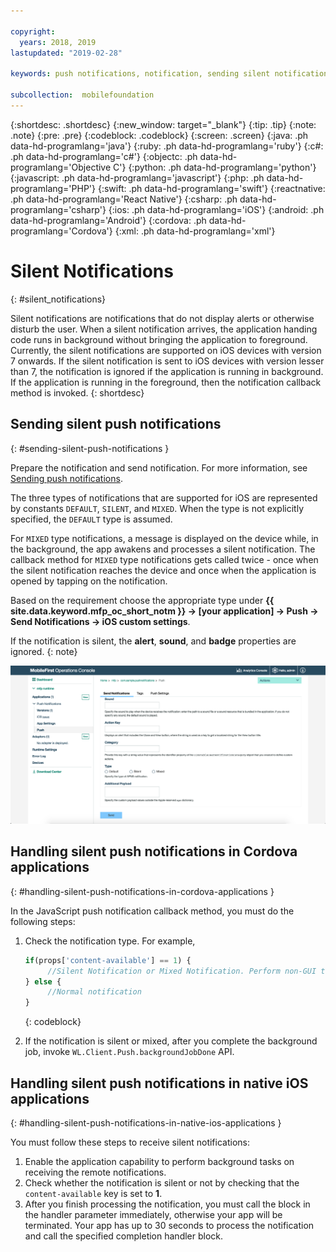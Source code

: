```yaml
---

copyright:
  years: 2018, 2019
lastupdated: "2019-02-28"

keywords: push notifications, notification, sending silent notifications

subcollection:  mobilefoundation
---
```


{:shortdesc: .shortdesc}
{:new_window: target="_blank"}
{:tip: .tip}
{:note: .note}
{:pre: .pre}
{:codeblock: .codeblock}
{:screen: .screen}
{:java: .ph data-hd-programlang='java'}
{:ruby: .ph data-hd-programlang='ruby'}
{:c#: .ph data-hd-programlang='c#'}
{:objectc: .ph data-hd-programlang='Objective C'}
{:python: .ph data-hd-programlang='python'}
{:javascript: .ph data-hd-programlang='javascript'}
{:php: .ph data-hd-programlang='PHP'}
{:swift: .ph data-hd-programlang='swift'}
{:reactnative: .ph data-hd-programlang='React Native'}
{:csharp: .ph data-hd-programlang='csharp'}
{:ios: .ph data-hd-programlang='iOS'}
{:android: .ph data-hd-programlang='Android'}
{:cordova: .ph data-hd-programlang='Cordova'}
{:xml: .ph data-hd-programlang='xml'}

# Silent Notifications
{: #silent_notifications}

Silent notifications are notifications that do not display alerts or otherwise disturb the user. When a silent notification arrives, the application handing code runs in background without bringing the application to foreground. Currently, the silent notifications are supported on iOS devices with version 7 onwards. If the silent notification is sent to iOS devices with version lesser than 7, the notification is ignored if the application is running in background. If the application is running in the foreground, then the notification callback method is invoked.
{: shortdesc}

## Sending silent push notifications
{: #sending-silent-push-notifications }

Prepare the notification and send notification. For more information, see [Sending push notifications](/docs/services/mobilefoundation?topic=mobilefoundation-send_push_notifications#send_push_notifications).

The three types of notifications that are supported for iOS are represented by constants `DEFAULT`, `SILENT`, and `MIXED`. When the type is not explicitly specified, the `DEFAULT` type is assumed.

For `MIXED` type notifications, a message is displayed on the device while, in the background, the app awakens and processes a silent notification. The callback method for `MIXED` type notifications gets called twice - once when the silent notification reaches the device and once when the application is opened by tapping on the notification.

Based on the requirement choose the appropriate type under **{{ site.data.keyword.mfp_oc_short_notm }} → [your application] → Push → Send Notifications → iOS custom settings**.

If the notification is silent, the **alert**, **sound**, and **badge** properties are ignored.
{: note}

![Setting notification type for iOS silent notifications in the {{ site.data.keyword.mfp_oc_short_notm }}](images/notification-type-for-silent-notifications.png)

## Handling silent push notifications in Cordova applications
{: #handling-silent-push-notifications-in-cordova-applications }

In the JavaScript push notification callback method, you must do the following steps:

1. Check the notification type. For example,

   ```javascript
   if(props['content-available'] == 1) {
        //Silent Notification or Mixed Notification. Perform non-GUI tasks here.
   } else {
        //Normal notification
   }
   ```
   {: codeblock}

2. If the notification is silent or mixed, after you complete the background job, invoke `WL.Client.Push.backgroundJobDone` API.

## Handling silent push notifications in native iOS applications
{: #handling-silent-push-notifications-in-native-ios-applications }

You must follow these steps to receive silent notifications:

1. Enable the application capability to perform background tasks on receiving the remote notifications.
2. Check whether the notification is silent or not by checking that the `content-available` key is set to **1**.
3. After you finish processing the notification, you must call the block in the handler parameter immediately, otherwise  your app will be terminated. Your app has up to 30 seconds to process the notification and call the specified completion handler block.
